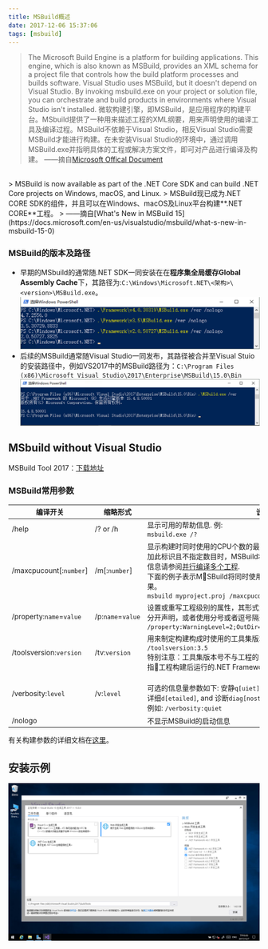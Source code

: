 ```yaml
---
title: MSBuild概述
date: 2017-12-06 15:37:06
tags: [msbuild]
---
```


> The Microsoft Build Engine is a platform for building applications. This engine, which is also known as MSBuild, provides an XML schema for a project file that controls how the build platform processes and builds software. Visual Studio uses MSBuild, but it doesn't depend on Visual Studio. By invoking msbuild.exe on your project or solution file, you can orchestrate and build products in environments where Visual Studio isn't installed.
> 微软构建引擎，即MSBuild，是应用程序的构建平台。MSbuild提供了一种用来描述工程的XML纲要，用来声明使用的编译工具及编译过程。MSBuild不依赖于Visual Studio，相反Visual Studio需要MSBuild才能进行构建。在未安装Visual Studio的环境中，通过调用MSBuild.exe并指明具体的工程或解决方案文件，即可对产品进行编译及构建。
> ——摘自[Microsoft Offical Document](https://docs.microsoft.com/en-us/visualstudio/msbuild/msbuild)
<br />
> MSBuild is now available as part of the .NET Core SDK and can build .NET Core projects on Windows, macOS, and Linux.
> MSBuild现已成为.NET CORE SDK的组件，并且可以在Windows、macOS及Linux平台构建**.NET CORE**工程。
> ——摘自[What's New in MSBuild 15](https://docs.microsoft.com/en-us/visualstudio/msbuild/what-s-new-in-msbuild-15-0)

### MSBuild的版本及路径
* 早期的MSbuild的通常随.NET SDK一同安装在在**程序集全局缓存Global Assembly Cache**下，其路径为:`C:\Windows\Microsoft.NET\<架构>\<version>\MSBuild.exe`。
![不同版本.NET Framwork使用的MSBuild版本](summary-for-msbuild/msbuild_legacy_version.png)
* 后续的MSBuild通常随Visual Studio一同发布，其路径被合并至Visual Stuio的安装路径中，例如VS2017中的MSBuild路径为：`C:\Program Files (x86)\Microsoft Visual Studio\2017\Enterprise\MSBuild\15.0\Bin`
![MSBuild ver.15](summary-for-msbuild/msbuid_v15.png)

## MSbuild without Visual Studio
MSBuild Tool 2017：[下载地址](https://www.visualstudio.com/thank-you-downloading-visual-studio/?sku=BuildTools&rel=15)

### MSBuild常用参数
|编译开关|缩略形式|说明|
|----|----|----|
|/help|/? or /h|显示可用的帮助信息. 例:<br /> `msbuild.exe /?`|
|/maxcpucount[:`number`]|/m[:`number`]|显示构建时同时使用的CPU个数的最大值。不附加此标识时默认值为1，附加此标识且不指定数目时，MSBuild将尽可能多的使用CPU核心运行。更多信息请参阅[并行编译多个工程](https://docs.microsoft.com/en-us/visualstudio/msbuild/building-multiple-projects-in-parallel-with-msbuild).<br />下面的例子表示MSBuild将同时使用三个进程实现三个工程同时编译的效果。<br />`msbuild myproject.proj /maxcpucount:3`|
|/property:`name`=`value`|/p:`name`=`value`|设置或重写工程级别的属性，其形式为`name`:`value`键值对。多个键值对需要分开声明，或者使用分号或者逗号隔开。例如:<br /> `/property:WarningLevel=2;OutDir=bin\Release;Configuration=Release`|
|/toolsversion:`version`|/tv:`version`|用来制定构建构成时使用的工具集版本。例如:<br />`/toolsversion:3.5`<br /> 特别注意：工具集版本号不与工程的目标平台不能等同而视，目标平台指工程构建后运行的.NET Framework平台。|
|/verbosity:`level`|/v:`level`|<br /> 可选的信息量参数如下: 安静`q[uiet]`, 最小输出`m[inimal]`, 普通`n[ormal]`, 详细`d[etailed]`, and 诊断`diag[nostic]`.<br /> 例如: `/verbosity:quiet`|
|/nologo||不显示MSBuild的启动信息|
有关构建参数的详细文档在[这里](https://docs.microsoft.com/en-us/visualstudio/msbuild/msbuild-command-line-reference)。
## 安装示例
![安装示例](summary-for-msbuild/msbuid_install_example.png)
